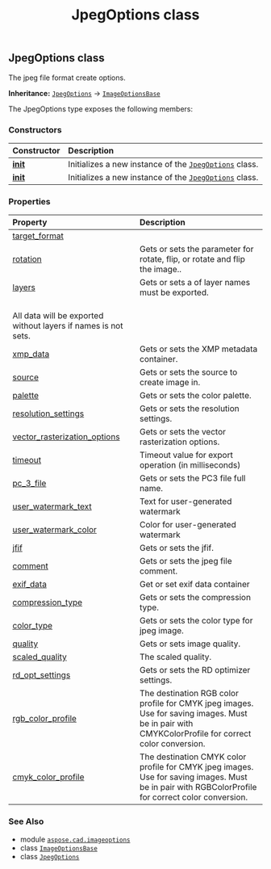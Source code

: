 ﻿---
title: JpegOptions class
second_title: Aspose.CAD for Python via .NET API References
description: 
type: docs
weight: 120
url: /aspose.cad.imageoptions/jpegoptions/
is_root: false
---

## JpegOptions class

The jpeg file format create options.



**Inheritance:** [`JpegOptions`](/cad/python-net/aspose.cad.imageoptions/jpegoptions) → 
[`ImageOptionsBase`](/cad/python-net/aspose.cad/imageoptionsbase)



The JpegOptions type exposes the following members:

### Constructors
| Constructor | Description |
| :- | :- |
| [__init__](/cad/python-net/aspose.cad.imageoptions/jpegoptions/__init__/#) | Initializes a new instance of the [`JpegOptions`](/cad/python-net/aspose.cad.imageoptions/jpegoptions) class. |
| [__init__](/cad/python-net/aspose.cad.imageoptions/jpegoptions/__init__/#aspose.cad.imageoptions.JpegOptions) | Initializes a new instance of the [`JpegOptions`](/cad/python-net/aspose.cad.imageoptions/jpegoptions) class. |


### Properties
| Property | Description |
| :- | :- |
| [target_format](/cad/python-net/aspose.cad.imageoptions/jpegoptions/target_format) |  |
| [rotation](/cad/python-net/aspose.cad.imageoptions/jpegoptions/rotation) | Gets or sets the parameter for rotate, flip, or rotate and flip the image.. |
| [layers](/cad/python-net/aspose.cad.imageoptions/jpegoptions/layers) | Gets or sets a of layer names must be exported.<br/>All data will be exported without layers if names is not sets. |
| [xmp_data](/cad/python-net/aspose.cad.imageoptions/jpegoptions/xmp_data) | Gets or sets the XMP metadata container. |
| [source](/cad/python-net/aspose.cad.imageoptions/jpegoptions/source) | Gets or sets the source to create image in. |
| [palette](/cad/python-net/aspose.cad.imageoptions/jpegoptions/palette) | Gets or sets the color palette. |
| [resolution_settings](/cad/python-net/aspose.cad.imageoptions/jpegoptions/resolution_settings) | Gets or sets the resolution settings. |
| [vector_rasterization_options](/cad/python-net/aspose.cad.imageoptions/jpegoptions/vector_rasterization_options) | Gets or sets the vector rasterization options. |
| [timeout](/cad/python-net/aspose.cad.imageoptions/jpegoptions/timeout) | Timeout value for export operation (in milliseconds) |
| [pc_3_file](/cad/python-net/aspose.cad.imageoptions/jpegoptions/pc_3_file) | Gets or sets the PC3 file full name. |
| [user_watermark_text](/cad/python-net/aspose.cad.imageoptions/jpegoptions/user_watermark_text) | Text for user-generated watermark |
| [user_watermark_color](/cad/python-net/aspose.cad.imageoptions/jpegoptions/user_watermark_color) | Color for user-generated watermark |
| [jfif](/cad/python-net/aspose.cad.imageoptions/jpegoptions/jfif) | Gets or sets the jfif. |
| [comment](/cad/python-net/aspose.cad.imageoptions/jpegoptions/comment) | Gets or sets the jpeg file comment. |
| [exif_data](/cad/python-net/aspose.cad.imageoptions/jpegoptions/exif_data) | Get or set exif data container |
| [compression_type](/cad/python-net/aspose.cad.imageoptions/jpegoptions/compression_type) | Gets or sets the compression type. |
| [color_type](/cad/python-net/aspose.cad.imageoptions/jpegoptions/color_type) | Gets or sets the color type for jpeg image. |
| [quality](/cad/python-net/aspose.cad.imageoptions/jpegoptions/quality) | Gets or sets image quality. |
| [scaled_quality](/cad/python-net/aspose.cad.imageoptions/jpegoptions/scaled_quality) | The scaled quality. |
| [rd_opt_settings](/cad/python-net/aspose.cad.imageoptions/jpegoptions/rd_opt_settings) | Gets or sets the RD optimizer settings. |
| [rgb_color_profile](/cad/python-net/aspose.cad.imageoptions/jpegoptions/rgb_color_profile) | The destination RGB color profile for CMYK jpeg images. Use for saving images. Must be in pair with CMYKColorProfile for correct color conversion. |
| [cmyk_color_profile](/cad/python-net/aspose.cad.imageoptions/jpegoptions/cmyk_color_profile) | The destination CMYK color profile for CMYK jpeg images. Use for saving images. Must be in pair with RGBColorProfile for correct color conversion. |



### See Also
* module [`aspose.cad.imageoptions`](..)
* class [`ImageOptionsBase`](/cad/python-net/aspose.cad/imageoptionsbase)
* class [`JpegOptions`](/cad/python-net/aspose.cad.imageoptions/jpegoptions)
